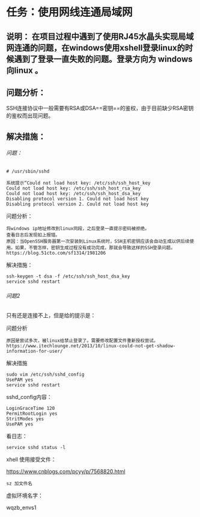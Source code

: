 # 任务：使用网线连通局域网

## 说明： 在项目过程中遇到了使用RJ45水晶头实现局域网连通的问题，在windows使用xshell登录linux的时候遇到了登录一直失败的问题。登录方向为 windows向linux 。

## 问题分析：

SSH连接协议中一般需要有RSA或DSA==密钥==的鉴权，由于目前缺少RSA密钥的鉴权而出现问题。

## 解决措施：

###### 问题：

~~~
# /usr/sbin/sshd

系统提示“Could not load host key: /etc/ssh/ssh_host_key
Could not load host key: /etc/ssh/ssh_host_rsa_key
Could not load host key: /etc/ssh/ssh_host_dsa_key
Disabling protocol version 1. Could not load host key
Disabling protocol version 2. Could not load host key
~~~

问题分析：

~~~
将windows ip地址修改到linux同段，之后登录一直提示密码被拒绝。
查看日志后发现如上报错。
原因：当OpenSSH服务器第一次安装到Linux系统时，SSH主机密钥应该会自动生成以供后续使用。如果，不管怎样，密钥生成过程没有成功完成，那就会导致这样的SSH登录问题。
https://blog.51cto.com/sf1314/1981206
~~~

解决措施：

~~~
ssh-keygen -t dsa -f /etc/ssh/ssh_host_dsa_key
service sshd restart
~~~



###### 问题2

 只有还是连接不上，但是给的提示是：

问题分析

~~~
原因是尝试多次，被linux给禁止登录了。需要修改配置文件重新授权尝试。
https://www.itechlounge.net/2013/10/linux-could-not-get-shadow-information-for-user/
~~~

解决措施

~~~
sudo vim /etc/ssh/sshd_config
UsePAM yes
service sshd restart
~~~

sshd_config内容：

~~~
LoginGraceTime 120
PermitRootLogin yes
StritModes yes
UsePAM yes
~~~

看日志：

~~~
service sshd status -l
~~~

xhell 使用接受文件：

https://www.cnblogs.com/pcyy/p/7568820.html

~~~
sz 加文件名
~~~

虚拟环境名字：

wqzb_envs1 


